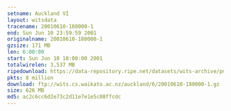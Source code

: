 ```yaml
---
setname: Auckland VI
layout: witsdata
tracename: 20010610-180000-1
end: Sun Jun 10 23:59:59 2001
originalname: 20010610-180000-1
gzsize: 171 MB
len: 6:00:00
start: Sun Jun 10 18:00:00 2001
totalwirelen: 3,537 MB
ripedownload: https://data-repository.ripe.net/datasets/wits-archive/pma/long/auck/6//20010610-180000-1.gz
pkts: 8 million
download: ftp://wits.cs.waikato.ac.nz/auckland/6/20010610-180000-1.gz
size: 626 MB
md5: ac2c6cc6d2e73c2d11e7e1e5c08ffcdc
---
```

